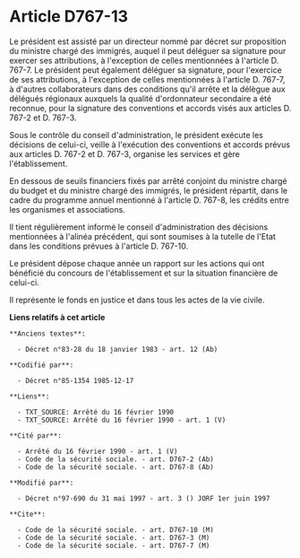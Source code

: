# Article D767-13

Le président est assisté par un directeur nommé par décret sur proposition du ministre chargé des immigrés, auquel il peut
déléguer sa signature pour exercer ses attributions, à l'exception de celles mentionnées à l'article D. 767-7. Le président
peut également déléguer sa signature, pour l'exercice de ses attributions, à l'exception de celles mentionnées à l'article D.
767-7, à d'autres collaborateurs dans des conditions qu'il arrête et la délègue aux délégués régionaux auxquels la qualité
d'ordonnateur secondaire a été reconnue, pour la signature des conventions et accords visés aux articles D. 767-2 et D.
767-3.

Sous le contrôle du conseil d'administration, le président exécute les décisions de celui-ci, veille à l'exécution des
conventions et accords prévus aux articles D. 767-2 et D. 767-3, organise les services et gère l'établissement.

En dessous de seuils financiers fixés par arrêté conjoint du ministre chargé du budget et du ministre chargé des immigrés, le
président répartit, dans le cadre du programme annuel mentionné à l'article D. 767-8, les crédits entre les organismes et
associations.

Il tient régulièrement informé le conseil d'administration des décisions mentionnées à l'alinéa précédent, qui sont soumises
à la tutelle de l'Etat dans les conditions prévues à l'article D. 767-10.

Le président dépose chaque année un rapport sur les actions qui ont bénéficié du concours de l'établissement et sur la
situation financière de celui-ci.

Il représente le fonds en justice et dans tous les actes de la vie civile.

**Liens relatifs à cet article**

	**Anciens textes**:

	  - Décret n°83-28 du 18 janvier 1983 - art. 12 (Ab)

	**Codifié par**:

	  - Décret n°85-1354 1985-12-17

	**Liens**:

	  - TXT_SOURCE: Arrêté du 16 février 1990
	  - TXT_SOURCE: Arrêté du 16 février 1990 - art. 1 (V)

	**Cité par**:

	  - Arrêté du 16 février 1990 - art. 1 (V)
	  - Code de la sécurité sociale. - art. D767-2 (Ab)
	  - Code de la sécurité sociale. - art. D767-8 (Ab)

	**Modifié par**:

	  - Décret n°97-690 du 31 mai 1997 - art. 3 () JORF 1er juin 1997

	**Cite**:

	  - Code de la sécurité sociale. - art. D767-10 (M)
	  - Code de la sécurité sociale. - art. D767-3 (M)
	  - Code de la sécurité sociale. - art. D767-7 (M)
